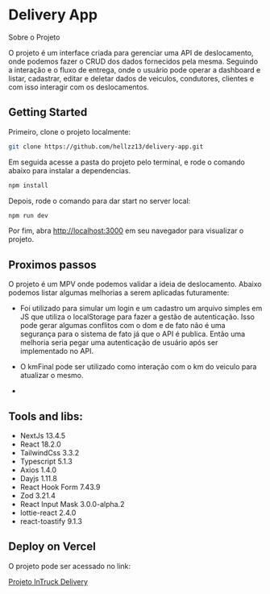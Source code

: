 # Delivery App

Sobre o Projeto

O projeto é um interface criada para gerenciar uma API de deslocamento, onde podemos fazer o CRUD dos dados fornecidos pela mesma. Seguindo a interação e o fluxo de entrega, onde o usuário pode operar a dashboard e listar, cadastrar, editar e deletar dados de veiculos, condutores, clientes e com isso interagir com os deslocamentos.

## **Getting Started**

Primeiro, clone o projeto localmente:

```bash
git clone https://github.com/hellzz13/delivery-app.git
```

Em seguida acesse a pasta do projeto pelo terminal, e rode o comando abaixo para instalar a dependencias.

```bash
npm install
```

Depois, rode o comando para dar start no server local:

```bash
npm run dev
```

Por fim, abra [http://localhost:3000](http://localhost:3000/) em seu navegador para visualizar o projeto.

## **Proximos passos**

O projeto é um MPV onde podemos validar a ideia de deslocamento. Abaixo podemos listar algumas melhorias a serem aplicadas futuramente:

- Foi utilizado para simular um login e um cadastro um arquivo simples em JS que utiliza o localStorage para fazer a gestão de autenticação. Isso pode gerar algumas conflitos com o dom e de fato não é uma segurança para o sistema de fato já que o API é publica. Então uma melhoria seria pegar uma autenticação de usuário após ser implementado no API.

- O kmFinal pode ser utilizado como interação com o km do veiculo para atualizar o mesmo.

-

## **Tools and libs:**

- NextJs 13.4.5
- React 18.2.0
- TailwindCss 3.3.2
- Typescript 5.1.3
- Axios 1.4.0
- Dayjs 1.11.8
- React Hook Form 7.43.9
- Zod 3.21.4
- React Input Mask 3.0.0-alpha.2
- lottie-react 2.4.0
- react-toastify 9.1.3

## **Deploy on Vercel**

O projeto pode ser acessado no link:

[Projeto InTruck Delivery](https://delivery-app-hellzz13.vercel.app/)
